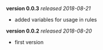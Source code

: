 **version 0.0.3** *released 2018-08-21*
* added variables for usage in rules

**version 0.0.2** *released 2018-08-20*
* first version